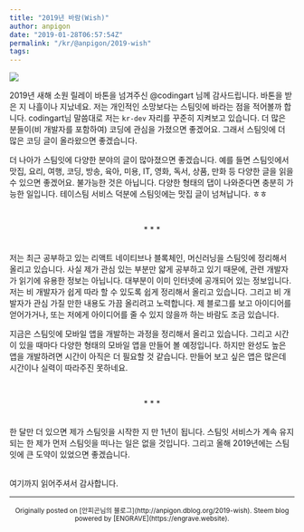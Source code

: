```yaml
---
title: "2019년 바람(Wish)"
author: anpigon
date: "2019-01-28T06:57:54Z"
permalink: "/kr/@anpigon/2019-wish"
tags:
---
```

![](https://cdn.steemitimages.com/DQmd6rRXeFzmQVQPCgN4wBZcn7HLmrdAjsuYHRqTGYQVEyG/69qdEu4CN8yq1eL79aLzinuomuMGVGHJyMATG5axAmyKqXUQCTXnWyntsn134bLmD9fuRqz3SPtGAWdypxQDGtPuvy7C31y5pYnRU5WcHcLVSPcsedSZ8GHR9uWk9yJWnGeo5q9oJcL9iSnmRtFnccK53HXqHYZDbaaQscRnYrcukUCXdrowZKFgYfAUjijXUu1Xk33fvKDQ8asrwrFtGwyhmVK4FowbFynhPnPjTJr69u.png)

2019년 새해 소원 릴레이 바톤을 넘겨주신 @codingart 님께 감사드립니다. 바톤을 받은 지 나흘이나 지났네요. 저는 개인적인 소망보다는 스팀잇에 바라는 점을 적어볼까 합니다. codingart님 말씀대로 저는 `kr-dev` 자리를 꾸준히 지켜보고 있습니다. 더 많은 분들이(비 개발자를 포함하여) 코딩에 관심을 가졌으면 좋겠어요. 그래서 스팀잇에 더 많은 코딩 글이 올라왔으면 좋겠습니다. 

더 나아가 스팀잇에 다양한 분야의 글이 많아졌으면 좋겠습니다. 예를 들면 스팀잇에서 맛집, 요리, 여행, 코딩, 방송, 육아, 미용, IT, 영화, 독서, 상품, 만화 등 다양한 글을 읽을 수 있으면 좋겠어요. 불가능한 것은 아닙니다. 다양한 형태의 댑이 나와준다면 충분히 가능한 일입니다.  테이스팀 서비스 덕분에 스팀잇에는 맛집 글이 넘쳐납니다. ㅎㅎ

<br><center>* * *</center></br>

저는 최근 공부하고 있는 리액트 네이티브나 블록체인, 머신러닝을 스팀잇에 정리해서 올리고 있습니다. 사실 제가 관심 있는 부분만 얇게 공부하고 있기 때문에, 관련 개발자가 읽기에 유용한 정보는 아닙니다. 대부분이 이미 인터넷에 공개되어 있는 정보입니다. 저는 비 개발자가 쉽게 따라 할 수 있도록 쉽게 정리해서 올리고 있습니다. 그리고 비 개발자가 관심 가질 만한 내용도 가끔 올리려고 노력합니다. 제 블로그를 보고 아이디어를 얻어가거나, 또는 저에게 아이디어를 줄 수 있지 않을까 하는 바람도 조금 있습니다. 

지금은 스팀잇에 모바일 앱을 개발하는 과정을 정리해서 올리고 있습니다. 그리고 시간이 있을 때마다 다양한 형태의 모바일 앱을 만들어 볼 예정입니다. 하지만 완성도 높은 앱을 개발하려면 시간이 아직은 더 필요할 것 같습니다. 만들어 보고 싶은 앱은 많은데 시간이나 실력이 따라주진 못하네요.

<br><center>* * *</center></br>

한 달만 더 있으면 제가 스팀잇을 시작한 지 만 1년이 됩니다. 스팀잇 서비스가 계속 유지되는 한 제가 먼저 스팀잇을 떠나는 일은 없을 것입니다. 그리고 올해 2019년에는 스팀잇에 큰 도약이 있었으면 좋겠습니다.

<br>여기까지 읽어주셔서 감사합니다.

***
<center><sup>Originally posted on [안피곤님의 블로그](http://anpigon.dblog.org/2019-wish). Steem blog powered by [ENGRAVE](https://engrave.website).</sup></center>